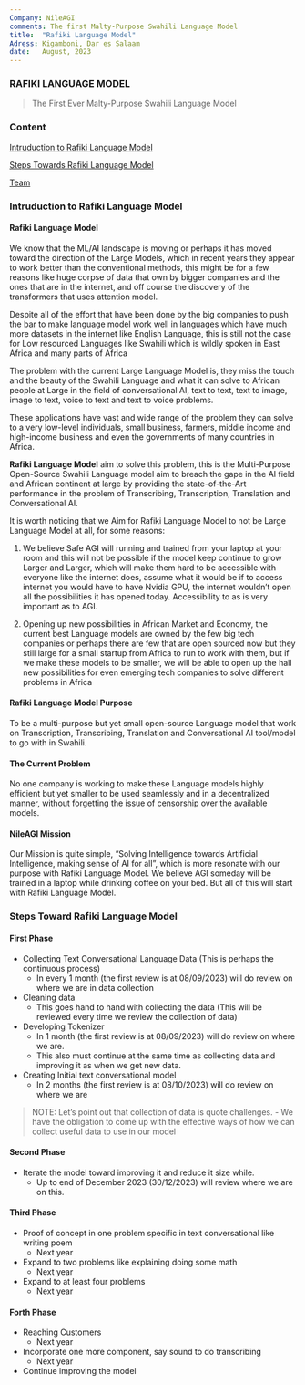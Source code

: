 ```yaml
---
Company: NileAGI
comments: The first Malty-Purpose Swahili Language Model
title:  "Rafiki Language Model"
Adress: Kigamboni, Dar es Salaam
date:   August, 2023
---
```


### RAFIKI LANGUAGE MODEL

> The First Ever Malty-Purpose Swahili Language Model


### Content
[Intruduction to Rafiki Language Model](#Intruduction-to-Rafiki-Language-Model)

[Steps Towards Rafiki Language Model](#Steps-Towards-Rafiki-Language-Model)

[Team](#Team)


### Intruduction to Rafiki Language Model

#### Rafiki Language Model
We know that the ML/AI landscape is moving or perhaps it has moved toward the direction of the Large Models, which in recent years they appear to work better than the conventional methods, this might be for a few reasons like huge corpse of data that own by bigger companies and the ones that are in the internet, and off course the discovery of the transformers that uses attention model.

Despite all of the effort that have been done by the big companies to push the bar to make language model work well in languages which have much more datasets in the internet like English Language, this is still not the case for Low resourced Languages like Swahili which is wildly spoken in East Africa and many parts of Africa

The problem with the current Large Language Model is, they miss the touch and the beauty of the Swahili Language and what it can solve to African people at Large in the field of conversational AI, text to text, text to image, image to text, voice to text and text to voice problems.

These applications have vast and wide range of the problem they can solve to a very low-level individuals, small business, farmers, middle income and high-income business and even the governments of many countries in Africa.

**Rafiki Language Model** aim to solve this problem, this is the Multi-Purpose Open-Source Swahili Language model aim to breach the gape in the AI field and African continent at large by providing the state-of-the-Art performance in the problem of Transcribing, Transcription, Translation and Conversational AI. 

It is worth noticing that we Aim for Rafiki Language Model to not be Large Language Model at all, for some reasons:

  1. We believe Safe AGI will running and trained from your laptop at your room and this will not be possible if the model keep continue to grow Larger and Larger, which will make them hard to be accessible with everyone like the internet does, assume what it would be if to access internet you would have to have Nvidia GPU, the internet wouldn’t open all the possibilities it has opened today. Accessibility to as is very important as to AGI.

  2. Opening up new possibilities in African Market and Economy, the current best Language models are owned by the few big tech companies or perhaps there are few that are open sourced now but they still large for a small startup from Africa to run to work with them, but if we make these models to be smaller, we will be able to open up the hall new possibilities for even emerging tech companies to solve different problems in Africa

#### Rafiki Language Model Purpose

To be a multi-purpose but yet small open-source Language model that work on Transcription, Transcribing, Translation and Conversational AI tool/model to go with in Swahili.

#### The Current Problem

No one company is working to make these Language models highly efficient but yet smaller to be used seamlessly and in a decentralized manner, without forgetting the issue of censorship over the available models. 

#### NileAGI Mission

Our Mission is quite simple, “Solving Intelligence towards Artificial Intelligence, making sense of AI for all”, which is more resonate with our purpose with Rafiki Language Model.
We believe AGI someday will be trained in a laptop while drinking coffee on your bed.
But all of this will start with Rafiki Language Model.

### Steps Toward Rafiki Language Model

#### First Phase

  - Collecting Text Conversational Language Data (This is perhaps the continuous process)
    - In every 1 month (the first review is at 08/09/2023) will do review on where we are in data collection
  - Cleaning data
    - This goes hand to hand with collecting the data (This will be reviewed every time we review the collection of data)
  - Developing Tokenizer
    - In 1 month (the first review is at 08/09/2023) will do review on where we are.
    - This also must continue at the same time as collecting data and improving it as when we get new data.
  - Creating Initial text conversational model
    - In 2 months (the first review is at 08/10/2023) will do review on where we are
> NOTE: Let’s point out that collection of data is quote challenges.
        - We have the obligation to come up with the effective ways of how we can collect useful data to use in our model

#### Second Phase
  - Iterate the model toward improving it and reduce it size while.
    - Up to end of December 2023 (30/12/2023) will review where we are on this.
#### Third Phase
  - Proof of concept in one problem specific in text conversational like writing poem
    - Next year
  - Expand to two problems like explaining doing some math
    - Next year 
  - Expand to at least four problems 
    - Next year

#### Forth Phase
  - Reaching Customers
    - Next year
  - Incorporate one more component, say sound to do transcribing
    - Next year
  - Continue improving the model
